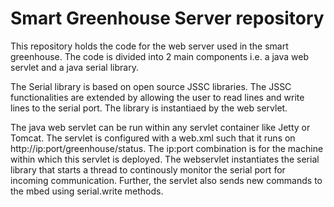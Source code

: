 # Smart Greenhouse Server repository

This repository holds the code for the web server used in the smart greenhouse. The code is divided into 2 main components i.e. a java web servlet and a java serial library.

The Serial library is based on open source JSSC libraries. The JSSC functionalities are extended by allowing the user to read lines and write lines to the serial port. The library is instantiaed by the web servlet.

The java web servlet can be run within any servlet container like Jetty or Tomcat. The servlet is configured with a web.xml such that it runs on http://ip:port/greenhouse/status. The ip:port combination is for the machine within which this servlet is deployed. The webservlet instantiates the serial library that starts a thread to continously monitor the serial port for incoming communication. Further, the servlet also sends new commands to the mbed using serial.write methods.



